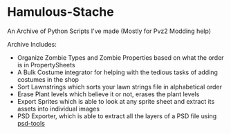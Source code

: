 # Hamulous-Stache
An Archive of Python Scripts I've made (Mostly for Pvz2 Modding help)

Archive Includes:
- Organize Zombie Types and Zombie Properties based on what the order is in PropertySheets
- A Bulk Costume integrator for helping with the tedious tasks of adding costumes in the shop
- Sort Lawnstrings which sorts your lawn strings file in alphabetical order
- Erase Plant levels which believe it or not, erases the plant levels
- Export Sprites which is able to look at any sprite sheet and extract its assets into individual images
- PSD Exporter, which is able to extract all the layers of a PSD file using [psd-tools](https://github.com/psd-tools/psd-tools)
